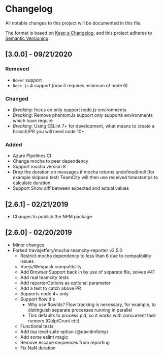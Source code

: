 # Changelog

All notable changes to this project will be documented in this file.

The format is based on [Keep a Changelog](https://keepachangelog.com/en/1.0.0/),
and this project adheres to [Semantic Versioning](https://semver.org/spec/v2.0.0.html).

## [3.0.0] - 09/21/2020

### Removed

- `Bower` support
- `Node.js` 4 support (now it requires minimum of node 6)

### Changed

- _Breaking_: focus on only support node.js environments
- _Breaking_: Remove phantomJs support only supports environments which have require
- _Breaking_: Using ESLint 7+ for development, what means to create a branch/PR you will need node 10+

### Added

- Azure Pipelines CI
- Change mocha to peer dependency
- Support mocha version 8
- Drop the duration on messages if mocha returns undefined/null (for example skipped test) TeamCity will then use received timestamps to calculate duration
- Support Show diff between expected and actual values

## [2.6.1] - 02/21/2019

- Changes to publish the NPM package

## [2.6.0] - 02/20/2019

- Minor changes
- Forked travisjeffery/mocha-teamcity-reporter v2.5.0
  - Restrict mocha dependency to less than 6 due to compatibility issues
  - Vuejs/Webpack compatibility
  - Add Browser Support back in by use of separate file, solves #41
  - Add real teamcity tests
  - Add reporterOptions as optional parameter
  - Add a test to catch above PR
  - Supports node 4+ only
  - Support flowId's
    - Why use flowIds? Flow tracking is necessary, for example, to distinguish separate processes running in parallel
    - This defaults to process.pid, so it works with concurrent task runners (Gulp/Grunt etc)
  - Functional tests
  - Add top level suite option (@davidmfoley)
  - Add some eslint magic
  - Remove escape sequences from reporting
  - Fix NaN duration
